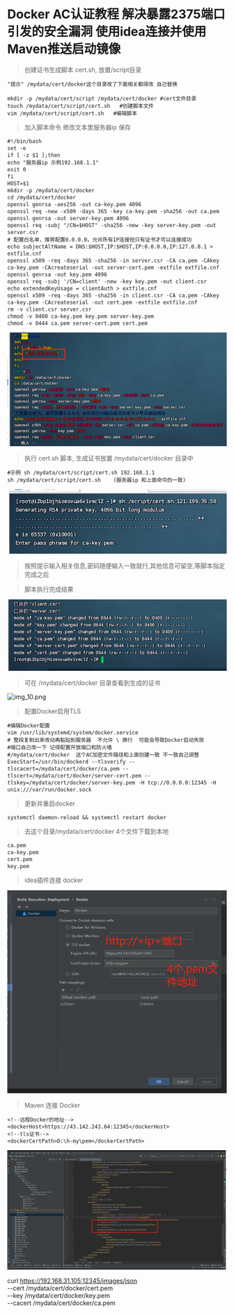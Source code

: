 # Docker AC认证教程 解决暴露2375端口引发的安全漏洞 使用idea连接并使用Maven推送启动镜像
>创建证书生成脚本 cert.sh, 放置/script目录  

```shell
"提示" /mydata/cert/docker这个目录改了下面相关都得改 自己替换 

mkdir -p /mydata/cert/script /mydata/cert/docker #cert文件目录   
touch /mydata/cert/script/cert.sh   #创建脚本文件
vim /mydata/cert/script/cert.sh   #编辑脚本
```
>加入脚本命令 修改文本里服务器ip 保存
```shell
#!/bin/bash 
set -e
if [ -z $1 ];then
echo "服务器ip 示例192.168.1.1"
exit 0
fi
HOST=$1
mkdir -p /mydata/cert/docker
cd /mydata/cert/docker
openssl genrsa -aes256 -out ca-key.pem 4096
openssl req -new -x509 -days 365 -key ca-key.pem -sha256 -out ca.pem
openssl genrsa -out server-key.pem 4096
openssl req -subj "/CN=$HOST" -sha256 -new -key server-key.pem -out server.csr
# 配置白名单，推荐配置0.0.0.0，允许所有IP连接但只有证书才可以连接成功
echo subjectAltName = DNS:$HOST,IP:$HOST,IP:0.0.0.0,IP:127.0.0.1 > extfile.cnf
openssl x509 -req -days 365 -sha256 -in server.csr -CA ca.pem -CAkey ca-key.pem -CAcreateserial -out server-cert.pem -extfile extfile.cnf
openssl genrsa -out key.pem 4096
openssl req -subj '/CN=client' -new -key key.pem -out client.csr
echo extendedKeyUsage = clientAuth > extfile.cnf
openssl x509 -req -days 365 -sha256 -in client.csr -CA ca.pem -CAkey ca-key.pem -CAcreateserial -out cert.pem -extfile extfile.cnf
rm -v client.csr server.csr
chmod -v 0400 ca-key.pem key.pem server-key.pem
chmod -v 0444 ca.pem server-cert.pem cert.pem
```
![img_1.png](img_1.png)
> 执行 cert.sh 脚本, 生成证书放置 /mydata/cert/docker 目录中

```shell
#示例 sh /mydata/cert/script/cert.sh 192.168.1.1
sh /mydata/cert/script/cert.sh    (服务器ip 和上面命令的一致) 
```
![img_3.png](img_3.png)
> 按照提示输入相关信息,密码随便输入一致就行,其他信息可留空,等脚本指定完成之后

>脚本执行完成结果

![img_4.png](img_4.png)

> 可在 /mydata/cert/docker 目录查看到生成的证书 

![img_10.png](img_10.png)

>配置Docker启用TLS

```shell
#编辑Docker配置
vim /usr/lib/systemd/system/docker.service
# 整段复制出来改动再黏贴到服务器  不允许 \ 换行  可能会导致Docker启动失败
#端口自己改一下 记得配置开放端口和防火墙    
#/mydata/cert/docker  这个AC加密文件路径和上面创建一致 不一致自己调整
ExecStart=/usr/bin/dockerd --tlsverify --tlscacert=/mydata/cert/docker/ca.pem --tlscert=/mydata/cert/docker/server-cert.pem --tlskey=/mydata/cert/docker/server-key.pem -H tcp://0.0.0.0:12345 -H unix:///var/run/docker.sock
```
>更新并重启docker 

```shell
systemctl daemon-reload && systemctl restart docker
```
>去这个目录/mydata/cert/docker 4个文件下载到本地
```shell
ca.pem
ca-key.pem
cert.pem
key.pem
```
> idea插件连接 docker  

![img_8.png](img_8.png)

>Maven 连接 Docker
```shell
<!--远程Docker的地址-->
<dockerHost>https://43.142.243.64:12345</dockerHost>
<!--tls证书-->
<dockerCertPath>D:\h-my\pem</dockerCertPath>
```
![img_9.png](img_9.png)








curl https://192.168.31.105:12345/images/json \
--cert /mydata/cert/docker/cert.pem \
--key /mydata/cert/docker/key.pem \
--cacert /mydata/cert/docker/ca.pem
























